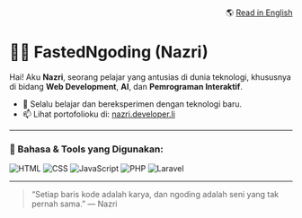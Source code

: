 <p align="right">
  🌎 <a href="README.en.md">Read in English</a>
</p>

# 👨‍💻 FastedNgoding (Nazri)

Hai! Aku **Nazri**, seorang pelajar yang antusias di dunia teknologi, khususnya di bidang **Web Development**, **AI**, dan **Pemrograman Interaktif**.

- 🌱 Selalu belajar dan bereksperimen dengan teknologi baru.
- 📫 Lihat portofolioku di: [nazri.developer.li](https://nazri.developer.li)

---

### 🚀 Bahasa & Tools yang Digunakan:

![HTML](https://img.shields.io/badge/HTML5-E34F26?style=flat&logo=html5&logoColor=white)
![CSS](https://img.shields.io/badge/CSS3-1572B6?style=flat&logo=css3&logoColor=white)
![JavaScript](https://img.shields.io/badge/JavaScript-F7DF1E?style=flat&logo=javascript&logoColor=black)
![PHP](https://img.shields.io/badge/PHP-777BB4?style=flat&logo=php&logoColor=white)
![Laravel](https://img.shields.io/badge/Laravel-12.x-ff2d20?logo=laravel&logoColor=white)

---

> “Setiap baris kode adalah karya, dan ngoding adalah seni yang tak pernah sama.” — Nazri

